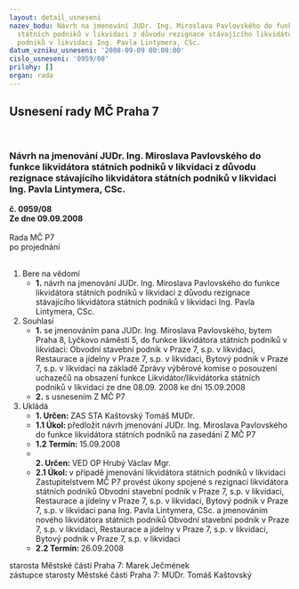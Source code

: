 ```yaml
---
layout: detail_usneseni
nazev_bodu: Návrh na jmenování JUDr. Ing. Miroslava Pavlovského do funkce likvidátora
  státních podniků v likvidaci z důvodu rezignace stávajícího likvidátora státních
  podniků v likvidaci Ing. Pavla Lintymera, CSc.
datum_vzniku_usneseni: '2008-09-09 00:00:00'
cislo_usneseni: '0959/08'
prilohy: []
organ: rada
---
```

<div id="ucUsn_pList" class="usn">
	<span><h2>Usnesení rady MČ Praha 7 </h2>
<br></span><div class="standBody">
<span><h3>Návrh na jmenování JUDr. Ing. Miroslava Pavlovského do funkce likvidátora státních podniků v likvidaci z důvodu rezignace stávajícího likvidátora státních podniků v likvidaci Ing. Pavla Lintymera, CSc.</h3></span><div class="center">
		<strong>č. 0959/08</strong><br>
	</div>
<div class="center">
		<strong>Ze dne 09.09.2008</strong><br><br>
	</div>Rada MČ P7<br> po projednání<br><br><ol>
<li>Bere na vědomí<ul><li>
<strong>1.</strong> návrh na jmenování JUDr. Ing. Miroslava Pavlovského do funkce likvidátora státních podniků v likvidaci z důvodu rezignace stávajícího likvidátora státních podniků v likvidaci Ing. Pavla Lintymera, CSc.</li></ul>
</li>
<li>Souhlasí<ul>
<li>
<strong>1.</strong> se jmenováním pana JUDr. Ing. Miroslava Pavlovského, bytem Praha 8, Lyčkovo náměstí 5,  do funkce likvidátora státních podniků v likvidaci: Obvodní stavební podnik v Praze 7, s.p. v likvidaci, Restaurace a jídelny v Praze 7, s.p. v likvidaci, Bytový podnik v Praze 7, s.p. v likvidaci na základě Zprávy výběrové komise o posouzení uchazečů na obsazení funkce Likvidátor/likvidátorka státních podniků v likvidaci ze dne 08.09. 2008 ke dni 15.09.2008</li>
<li>
<strong>2.</strong> s usnesením Z MČ P7</li>
</ul>
</li>
<li>Ukládá<ul>
<li>
<strong>1. Určen: </strong>ZAS STA Kaštovský Tomáš MUDr.</li>
<li>
<strong>1.1 Úkol: </strong>předložit návrh jmenování JUDr. Ing. Miroslava Pavlovského do funkce likvidátora státních podniků na zasedání Z MČ P7</li>
<li>
<strong>1.2 Termín: </strong>15.09.2008</li>
<li>
<strong><br>2. Určen: </strong>VED OP Hrubý Václav Mgr.</li>
<li>
<strong>2.1 Úkol: </strong>v případě jmenování likvidátora státních podniků v likvidaci Zastupitelstvem MČ P7 provést úkony spojené s rezignací likvidátora státních podniků Obvodní stavební podnik v Praze 7, s.p. v likvidaci, Restaurace a jídelny v Praze 7, s.p. v likvidaci, Bytový podnik v Praze 7, s.p. v likvidaci pana Ing. Pavla Lintymera, CSc. a jmenováním nového likvidátora státních podniků Obvodní stavební podnik v Praze 7, s.p. v likvidaci, Restaurace a jídelny v Praze 7, s.p. v likvidaci, Bytový podnik v Praze 7, s.p. v likvidaci </li>
<li>
<strong>2.2 Termín: </strong>26.09.2008</li>
</ul>
</li>
</ol>starosta Městské části Praha 7: Marek Ječmének<br>zástupce starosty Městské části Praha 7: MUDr. Tomáš Kaštovský 
</div>
</div>